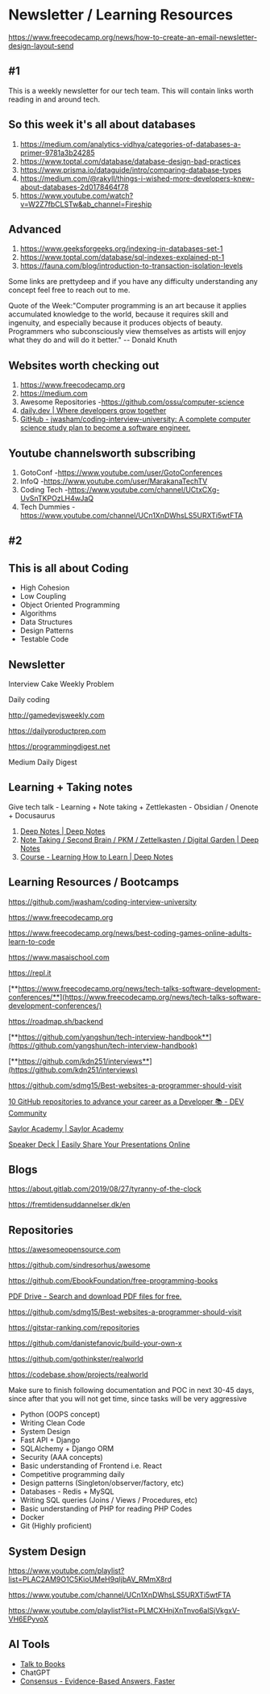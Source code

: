 # Newsletter / Learning Resources

<https://www.freecodecamp.org/news/how-to-create-an-email-newsletter-design-layout-send>

## #1

This is a weekly newsletter for our tech team. This will contain links worth reading in and around tech.

## So this week it's all about databases

1. <https://medium.com/analytics-vidhya/categories-of-databases-a-primer-9781a3b24285>
2. <https://www.toptal.com/database/database-design-bad-practices>
3. <https://www.prisma.io/dataguide/intro/comparing-database-types>
4. <https://medium.com/@rakyll/things-i-wished-more-developers-knew-about-databases-2d0178464f78>
5. <https://www.youtube.com/watch?v=W2Z7fbCLSTw&ab_channel=Fireship>

## Advanced

1. <https://www.geeksforgeeks.org/indexing-in-databases-set-1>
2. <https://www.toptal.com/database/sql-indexes-explained-pt-1>
3. <https://fauna.com/blog/introduction-to-transaction-isolation-levels>

Some links are prettydeep and if you have any difficulty understanding any concept feel free to reach out to me.

Quote of the Week:"Computer programming is an art because it applies accumulated knowledge to the world, because it requires skill and ingenuity, and especially because it produces objects of beauty. Programmers who subconsciously view themselves as artists will enjoy what they do and will do it better." -- Donald Knuth

## Websites worth checking out

1. <https://www.freecodecamp.org>
2. <https://medium.com>
3. Awesome Repositories -<https://github.com/ossu/computer-science>
4. [daily.dev | Where developers grow together](https://daily.dev/)
5. [GitHub - jwasham/coding-interview-university: A complete computer science study plan to become a software engineer.](https://github.com/jwasham/coding-interview-university)

## Youtube channelsworth subscribing

1. GotoConf -<https://www.youtube.com/user/GotoConferences>
2. InfoQ -<https://www.youtube.com/user/MarakanaTechTV>
3. Coding Tech -<https://www.youtube.com/channel/UCtxCXg-UvSnTKPOzLH4wJaQ>
4. Tech Dummies -<https://www.youtube.com/channel/UCn1XnDWhsLS5URXTi5wtFTA>

## #2

## This is all about Coding

- High Cohesion
- Low Coupling
- Object Oriented Programming
- Algorithms
- Data Structures
- Design Patterns
- Testable Code

## Newsletter

Interview Cake Weekly Problem

Daily coding

<http://gamedevjsweekly.com>

<https://dailyproductprep.com>

<https://programmingdigest.net>

Medium Daily Digest

## Learning + Taking notes

Give tech talk - Learning + Note taking + Zettlekasten - Obsidian / Onenote + Docusaurus

1. [Deep Notes | Deep Notes](https://deepaksood619.github.io/)
2. [Note Taking / Second Brain / PKM / Zettelkasten / Digital Garden | Deep Notes](https://deepaksood619.github.io/psychology/learning/note-taking-second-brain-pkm-zettelkasten)
3. [Course - Learning How to Learn | Deep Notes](https://deepaksood619.github.io/psychology/learning/course-learning-how-to-learn)

## Learning Resources / Bootcamps

<https://github.com/jwasham/coding-interview-university>

<https://www.freecodecamp.org>

<https://www.freecodecamp.org/news/best-coding-games-online-adults-learn-to-code>

<https://www.masaischool.com>

<https://repl.it>

[**https://www.freecodecamp.org/news/tech-talks-software-development-conferences/**](https://www.freecodecamp.org/news/tech-talks-software-development-conferences/)

<https://roadmap.sh/backend>

[**https://github.com/yangshun/tech-interview-handbook**](https://github.com/yangshun/tech-interview-handbook)

[**https://github.com/kdn251/interviews**](https://github.com/kdn251/interviews)

<https://github.com/sdmg15/Best-websites-a-programmer-should-visit>

[10 GitHub repositories to advance your career as a Developer 📚 - DEV Community](https://dev.to/iarchitsharma/10-as-a-developer-egn)

[Saylor Academy | Saylor Academy](https://learn.saylor.org/?redirect=0)

[Speaker Deck | Easily Share Your Presentations Online](https://speakerdeck.com/)

## Blogs

<https://about.gitlab.com/2019/08/27/tyranny-of-the-clock>

<https://fremtidensuddannelser.dk/en>

## Repositories

<https://awesomeopensource.com>

<https://github.com/sindresorhus/awesome>

<https://github.com/EbookFoundation/free-programming-books>

[PDF Drive - Search and download PDF files for free.](https://www.pdfdrive.com/)

<https://github.com/sdmg15/Best-websites-a-programmer-should-visit>

<https://gitstar-ranking.com/repositories>

<https://github.com/danistefanovic/build-your-own-x>

<https://github.com/gothinkster/realworld>

<https://codebase.show/projects/realworld>

Make sure to finish following documentation and POC in next 30-45 days, since after that you will not get time, since tasks will be very aggressive

- Python (OOPS concept)
- Writing Clean Code
- System Design
- Fast API + Django
- SQLAlchemy + Django ORM
- Security (AAA concepts)
- Basic understanding of Frontend i.e. React
- Competitive programming daily
- Design patterns (Singleton/observer/factory, etc)
- Databases - Redis + MySQL
- Writing SQL queries (Joins / Views / Procedures, etc)
- Basic understanding of PHP for reading PHP Codes
- Docker
- Git (Highly proficient)

## System Design

<https://www.youtube.com/playlist?list=PLAC2AM9O1C5KioUMeH9qIjbAV_RMmX8rd>

<https://www.youtube.com/channel/UCn1XnDWhsLS5URXTi5wtFTA>

<https://www.youtube.com/playlist?list=PLMCXHnjXnTnvo6alSjVkgxV-VH6EPyvoX>

## AI Tools

- [Talk to Books](https://books.google.com/talktobooks/)
- ChatGPT
- [Consensus - Evidence-Based Answers, Faster](https://consensus.app/)
